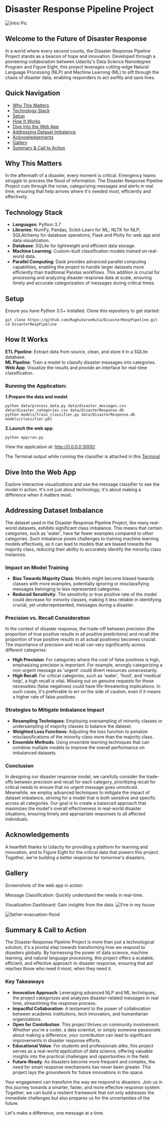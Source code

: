 # Disaster Response Pipeline Project

![Intro Pic](screenshots_app/Home_page.png)

## Welcome to the Future of Disaster Response

In a world where every second counts, the Disaster Response Pipeline Project stands as a beacon of hope and innovation. Developed through a pioneering collaboration between Udacity's Data Science Nanodegree Program and Figure Eight, this project leverages cutting-edge Natural Language Processing (NLP) and Machine Learning (ML) to sift through the chaos of disaster data, enabling responders to act swiftly and save lives.

## Quick Navigation

- [Why This Matters](#why-this-matters)
- [Technology Stack](#technology-stack)
- [Setup](#setup)
- [How It Works](#how-it-works)
- [Dive Into the Web App](#dive-into-the-web-app)
- [Addressing Dataset Imbalance](#Addressing-Dataset-Imbalance)
- [Acknowledgements](#acknowledgements)
- [Gallery](#gallery)
- [Summary & Call to Action](#summary--call-to-action)

## Why This Matters

In the aftermath of a disaster, every moment is critical. Emergency teams struggle to process the flood of information. The Disaster Response Pipeline Project cuts through the noise, categorizing messages and alerts in real time, ensuring that help arrives where it's needed most, efficiently and effectively.

## Technology Stack

- **Languages**: Python 3.7
- **Libraries**: NumPy, Pandas, Scikit-Learn for ML; NLTK for NLP; SQLAlchemy for database operations; Flask and Plotly for web app and data visualization.
- **Database**: SQLite for lightweight and efficient data storage.
- **Machine Learning**: Custom-built classification models trained on real-world data.
- **Parallel Computing**: Dask provides advanced parallel computing capabilities, enabling the project to handle larger datasets more efficiently than traditional Pandas workflows. This addition is crucial for processing and analyzing disaster response data at scale, ensuring timely and accurate categorization of messages during critical times.

## Setup

Ensure you have Python 3.5+ installed. Clone this repository to get started:

```shell
git clone https://github.com/RaghuVaranKula/DisasterRespPipeline.git
cd DisasterRespPipeline
```

## How It Works

**ETL Pipeline**: Extract data from source, clean, and store it in a SQLite database.        
**ML Pipeline**: Train a model to classify disaster messages into categories.          
**Web App**: Visualize the results and provide an interface for real-time classification.

### Running the Application:
**1.Prepare the data and model**:

```shell
python data/process_data.py data/disaster_messages.csv data/disaster_categories.csv data/DisasterResponse.db
python models/train_classifier.py data/DisasterResponse.db models/classifier.pkl
```
**2.Launch the web app**:
```shell
python app/run.py
```

View the application at: http://0.0.0.0:3000/

The Terminal output while running the classifier is attached in this [Terminal](models/Terminal.txt)

## Dive Into the Web App
Explore interactive visualizations and use the message classifier to see the model in action. It's not just about technology; it's about making a difference when it matters most.

## Addressing Dataset Imbalance

The dataset used in the Disaster Response Pipeline Project, like many real-world datasets, exhibits significant class imbalance. This means that certain categories, such as 'water', have far fewer examples compared to other categories. Such imbalance poses challenges to training machine learning models effectively, as it can lead to models that are biased towards the majority class, reducing their ability to accurately identify the minority class instances.

### Impact on Model Training

- **Bias Towards Majority Class**: Models might become biased towards classes with more examples, potentially ignoring or misclassifying messages belonging to less represented categories.
- **Reduced Sensitivity**: The sensitivity or true positive rate of the model could decrease for minority classes, making it less reliable in identifying crucial, yet underrepresented, messages during a disaster.

### Precision vs. Recall Consideration

In the context of disaster response, the trade-off between precision (the proportion of true positive results in all positive predictions) and recall (the proportion of true positive results in all actual positives) becomes crucial. The importance of precision and recall can vary significantly across different categories:

- **High Precision**: For categories where the cost of false positives is high, emphasizing precision is important. For example, wrongly categorizing a non-urgent message as 'urgent' could divert resources unnecessarily.
- **High Recall**: For critical categories, such as 'water', 'food', and 'medical help', a high recall is vital. Missing out on genuine requests for these necessities (false negatives) could have life-threatening implications. In such cases, it's preferable to err on the side of caution, even if it means a higher rate of false positives.

### Strategies to Mitigate Imbalance Impact

- **Resampling Techniques**: Employing oversampling of minority classes or undersampling of majority classes to balance the dataset.
- **Weighted Loss Functions**: Adjusting the loss function to penalize misclassifications of the minority class more than the majority class.
- **Ensemble Methods**: Using ensemble learning techniques that can combine multiple models to improve the overall performance on imbalanced datasets.

### Conclusion

In designing our disaster response model, we carefully consider the trade-offs between precision and recall for each category, prioritizing recall for critical needs to ensure that no urgent message goes unnoticed. Meanwhile, we employ advanced techniques to mitigate the impact of dataset imbalance, striving for a model that is both sensitive and specific across all categories. Our goal is to create a balanced approach that maximizes the model's overall effectiveness in real-world disaster situations, ensuring timely and appropriate responses to all affected individuals.


## Acknowledgements
A heartfelt thanks to Udacity for providing a platform for learning and innovation, and to Figure Eight for the critical data that powers this project. Together, we're building a better response for tomorrow's disasters.

## Gallery
Screenshots of the web app in action:

Message Classification: Quickly understand the needs in real-time.

Visualization Dashboard: Gain insights from the data.
![Fire in my house](<screenshots_app/Screenshot 2024-02-04 205726.png>)

![father-evacuation-flood](<screenshots_app/Screenshot 2024-02-04 210614.png>)

## Summary & Call to Action

The Disaster Response Pipeline Project is more than just a technological solution; it's a pivotal step towards transforming how we respond to disasters globally. By harnessing the power of data science, machine learning, and natural language processing, this project offers a scalable, efficient, and effective approach to disaster response, ensuring that aid reaches those who need it most, when they need it.

### Key Takeaways

- **Innovative Approach**: Leveraging advanced NLP and ML techniques, the project categorizes and analyzes disaster-related messages in real time, streamlining the response process.
- **Impactful Collaboration**: A testament to the power of collaboration between academic institutions, tech innovators, and humanitarian organizations.
- **Open for Contribution**: This project thrives on community involvement. Whether you're a coder, a data scientist, or simply someone passionate about making a difference, your contribution can lead to significant improvements in disaster response efforts.
- **Educational Value**: For students and professionals alike, this project serves as a real-world application of data science, offering valuable insights into the practical challenges and opportunities in the field.
- **Future-Ready**: As disasters become more frequent and complex, the need for smart response mechanisms has never been greater. This project lays the groundwork for future innovations in the space.

Your engagement can transform the way we respond to disasters. Join us in this journey towards a smarter, faster, and more effective response system. Together, we can build a resilient framework that not only addresses the immediate challenges but also prepares us for the uncertainties of the future.

Let's make a difference, one message at a time.
